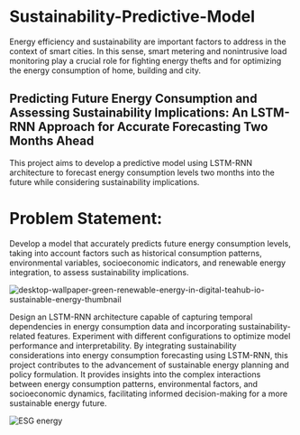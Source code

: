 # Sustainability-Predictive-Model
Energy efficiency and sustainability are important factors to address in the context of smart cities. In this sense, smart metering and nonintrusive load monitoring play a crucial role for fighting energy thefts and for optimizing the energy consumption of home, building and city.

## Predicting Future Energy Consumption and Assessing Sustainability Implications: An LSTM-RNN Approach for Accurate Forecasting Two Months Ahead
This project aims to develop a predictive model using LSTM-RNN architecture to forecast energy consumption levels two months into the future while considering sustainability implications. 

# Problem Statement:
Develop a model that accurately predicts future energy consumption levels, taking into account factors such as historical consumption patterns, environmental variables, socioeconomic indicators, and renewable energy integration, to assess sustainability implications.

![desktop-wallpaper-green-renewable-energy-in-digital-teahub-io-sustainable-energy-thumbnail](https://github.com/SnehalWalake29/Transportation-and-Logistics-ML/assets/154491359/7a44dc7f-2263-4baf-8553-6cfefb7311e1)

Design an LSTM-RNN architecture capable of capturing temporal dependencies in energy consumption data and incorporating sustainability-related features. Experiment with different configurations to optimize model performance and interpretability.
By integrating sustainability considerations into energy consumption forecasting using LSTM-RNN, this project contributes to the advancement of sustainable energy planning and policy formulation. It provides insights into the complex interactions between energy consumption patterns, environmental factors, and socioeconomic dynamics, facilitating informed decision-making for a more sustainable energy future.

![ESG energy](https://github.com/SnehalWalake29/Transportation-and-Logistics-ML/assets/154491359/1b665dd0-5e17-499a-88f7-6a7aecb8b059)




